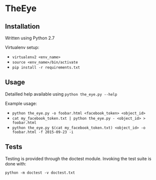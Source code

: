 # TheEye

## Installation

Written using Python 2.7

Virtualenv setup:

 - `virtualenv2 <env_name>`
 - `source <env_name>/bin/activate`
 - `pip install -r requirements.txt`

## Usage

Detailled help available using `python the_eye.py --help`

Example usage:

 - `python the_eye.py -o foobar.html <facebook_token> <object_id>`
 - `cat my_facebook_token.txt | python the_eye.py - <object_id> > foobar.html`
 - `python the_eye.py $(cat my_facebook_token.txt) <object_id> -o foobar.html -f 2015-09-23 -i`

## Tests

Testing is provided through the doctest module. Invoking the test suite is done with:

    python -m doctest -v doctest.txt
